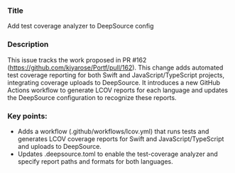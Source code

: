 ### Title

Add test coverage analyzer to DeepSource config

### Description

This issue tracks the work proposed in PR #162 (https://github.com/kiyarose/Portf/pull/162). This change adds automated test coverage reporting for both Swift and JavaScript/TypeScript projects, integrating coverage uploads to DeepSource. It introduces a new GitHub Actions workflow to generate LCOV reports for each language and updates the DeepSource configuration to recognize these reports.

### Key points:

- Adds a workflow (.github/workflows/lcov.yml) that runs tests and generates LCOV coverage reports for Swift and JavaScript/TypeScript and uploads to DeepSource.
- Updates .deepsource.toml to enable the test-coverage analyzer and specify report paths and formats for both languages.
